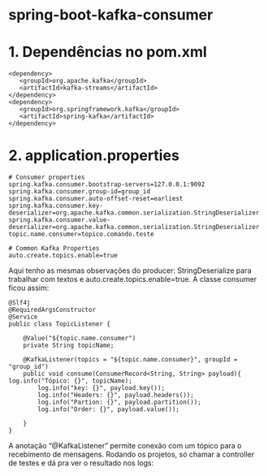 # spring-boot-kafka-consumer

# 1. Dependências no pom.xml

```
<dependency>
   <groupId>org.apache.kafka</groupId>
   <artifactId>kafka-streams</artifactId>
</dependency>
<dependency>
   <groupId>org.springframework.kafka</groupId>
   <artifactId>spring-kafka</artifactId>
</dependency>
```

# 2. application.properties
```
# Consumer properties
spring.kafka.consumer.bootstrap-servers=127.0.0.1:9092
spring.kafka.consumer.group-id=group_id
spring.kafka.consumer.auto-offset-reset=earliest
spring.kafka.consumer.key-deserializer=org.apache.kafka.common.serialization.StringDeserializer
spring.kafka.consumer.value-deserializer=org.apache.kafka.common.serialization.StringDeserializer
topic.name.consumer=topico.comando.teste

# Common Kafka Properties
auto.create.topics.enable=true
```

Aqui tenho as mesmas observações do producer: StringDeserialize para trabalhar com textos e auto.create.topics.enable=true.
A classe consumer ficou assim:

```
@Slf4j
@RequiredArgsConstructor
@Service
public class TopicListener {

    @Value("${topic.name.consumer")
    private String topicName;

    @KafkaListener(topics = "${topic.name.consumer}", groupId = "group_id")
    public void consume(ConsumerRecord<String, String> payload){
log.info("Tópico: {}", topicName);
        log.info("key: {}", payload.key());
        log.info("Headers: {}", payload.headers());
        log.info("Partion: {}", payload.partition());
        log.info("Order: {}", payload.value());

    }
}
```

A anotação “@KafkaListener” permite conexão com um tópico para o recebimento de mensagens.
Rodando os projetos, só chamar a controller de testes e dá pra ver o resultado nos logs:


